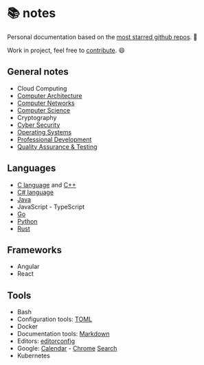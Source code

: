 # 📚 notes

Personal documentation based on the [most starred github repos](https://github.com/search?o=desc&q=stars%3A%3E100000&s=stars&type=Repositories). 🌟

Work in project, feel free to [contribute](./CONTRIBUTING.md). 😄

## General notes

- Cloud Computing
- [Computer Architecture](g/comparch/README.md)
- [Computer Networks](g/networks/README.md)
- [Computer Science](g/cs/README.md)
- Cryptography
- [Cyber Security](g/cybersec/README.md)
- [Operating Systems](g/os/README.md)
- [Professional Development](g/dev/README.md)
- [Quality Assurance & Testing](g/qa/README.md)

## Languages

- [C language](./lg/c/README.md) and [C++](./lg/cpp/README.md)
- [C# language](./lg/csharp/README.md)
- [Java](./lg/java/README.md)
- JavaScript - TypeScript
- [Go](./lg/go/README.md)
- [Python](./lg/python/README.md)
- [Rust](./lg/rust/README.md)


## Frameworks

- Angular
- React


## Tools

- Bash
- Configuration tools: [TOML](tools/toml.md)
- Docker
- Documentation tools: [Markdown](tools/markdown.md)
- Editors: [editorconfig](tools/editorconfig.md)
- Google: [Calendar](tools/google/calendar.md) - [Chrome](tools/google/chrome.md) [Search](tools/google/search.md)
- Kubernetes
